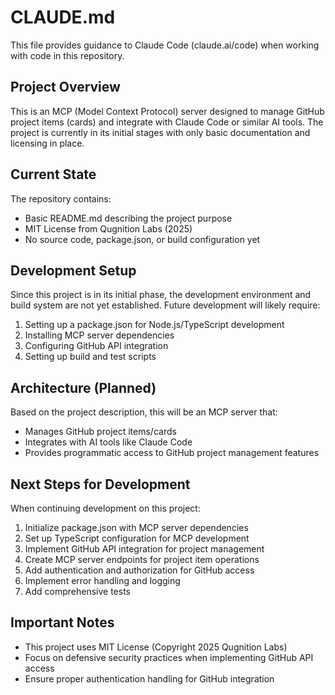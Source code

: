 # CLAUDE.md

This file provides guidance to Claude Code (claude.ai/code) when working with code in this repository.

## Project Overview

This is an MCP (Model Context Protocol) server designed to manage GitHub project items (cards) and integrate with Claude Code or similar AI tools. The project is currently in its initial stages with only basic documentation and licensing in place.

## Current State

The repository contains:
- Basic README.md describing the project purpose
- MIT License from Qugnition Labs (2025)
- No source code, package.json, or build configuration yet

## Development Setup

Since this project is in its initial phase, the development environment and build system are not yet established. Future development will likely require:

1. Setting up a package.json for Node.js/TypeScript development
2. Installing MCP server dependencies
3. Configuring GitHub API integration
4. Setting up build and test scripts

## Architecture (Planned)

Based on the project description, this will be an MCP server that:
- Manages GitHub project items/cards
- Integrates with AI tools like Claude Code
- Provides programmatic access to GitHub project management features

## Next Steps for Development

When continuing development on this project:
1. Initialize package.json with MCP server dependencies
2. Set up TypeScript configuration for MCP development
3. Implement GitHub API integration for project management
4. Create MCP server endpoints for project item operations
5. Add authentication and authorization for GitHub access
6. Implement error handling and logging
7. Add comprehensive tests

## Important Notes

- This project uses MIT License (Copyright 2025 Qugnition Labs)
- Focus on defensive security practices when implementing GitHub API access
- Ensure proper authentication handling for GitHub integration